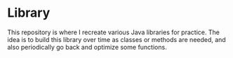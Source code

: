 # Library
This repository is where I recreate various Java libraries for practice. The idea is to build this library over time as classes or methods are needed, and also periodically go back and optimize some functions.
